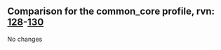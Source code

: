 ## Comparison for the common_core profile, rvn: [128](https://github.com/PRO100KatYT/FortniteProfileRevisions/tree/main/profiles/common_core/128%20common_core.json)-[130](https://github.com/PRO100KatYT/FortniteProfileRevisions/tree/main/profiles/common_core/130%20common_core.json)

No changes
